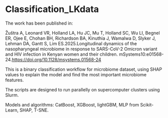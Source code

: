 # Classification_LKdata

The work has been published in:

Žuštra A, Leonard VR, Holland LA, Hu JC, Mu T, Holland SC, Wu LI, Begnel ER, Ojee E, Chohan BH, Richardson BA, Kinuthia J, Wamalwa D, Slyker J, Lehman DA, Gantt S, Lim ES.2025.Longitudinal dynamics of the nasopharyngeal microbiome in response to SARS-CoV-2 Omicron variant and HIV infection in Kenyan women and their children. mSystems10:e01568-24.https://doi.org/10.1128/msystems.01568-24


This is a binary classification workflow for microbiome dataset, using SHAP values to explain the model and find the most important microbiome features.

The scripts are designed to run parallelly on supercomputer clusters using Slurm.

Models and algorithms: CatBoost, XGBoost, lightGBM, MLP from Scikit-Learn, SHAP, T-SNE.
